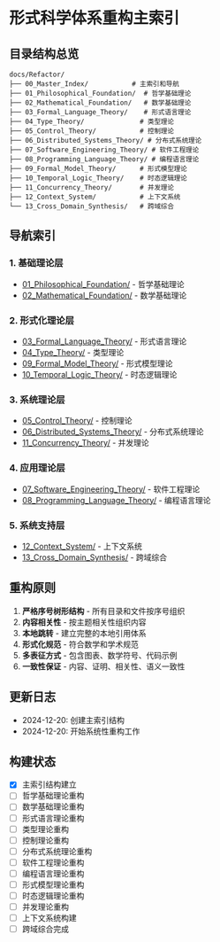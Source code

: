 # 形式科学体系重构主索引

## 目录结构总览

```
docs/Refactor/
├── 00_Master_Index/           # 主索引和导航
├── 01_Philosophical_Foundation/  # 哲学基础理论
├── 02_Mathematical_Foundation/   # 数学基础理论
├── 03_Formal_Language_Theory/    # 形式语言理论
├── 04_Type_Theory/              # 类型理论
├── 05_Control_Theory/           # 控制理论
├── 06_Distributed_Systems_Theory/ # 分布式系统理论
├── 07_Software_Engineering_Theory/ # 软件工程理论
├── 08_Programming_Language_Theory/ # 编程语言理论
├── 09_Formal_Model_Theory/      # 形式模型理论
├── 10_Temporal_Logic_Theory/    # 时态逻辑理论
├── 11_Concurrency_Theory/       # 并发理论
├── 12_Context_System/           # 上下文系统
└── 13_Cross_Domain_Synthesis/   # 跨域综合
```

## 导航索引

### 1. 基础理论层
- [01_Philosophical_Foundation/](./01_Philosophical_Foundation/) - 哲学基础理论
- [02_Mathematical_Foundation/](./02_Mathematical_Foundation/) - 数学基础理论

### 2. 形式化理论层
- [03_Formal_Language_Theory/](./03_Formal_Language_Theory/) - 形式语言理论
- [04_Type_Theory/](./04_Type_Theory/) - 类型理论
- [09_Formal_Model_Theory/](./09_Formal_Model_Theory/) - 形式模型理论
- [10_Temporal_Logic_Theory/](./10_Temporal_Logic_Theory/) - 时态逻辑理论

### 3. 系统理论层
- [05_Control_Theory/](./05_Control_Theory/) - 控制理论
- [06_Distributed_Systems_Theory/](./06_Distributed_Systems_Theory/) - 分布式系统理论
- [11_Concurrency_Theory/](./11_Concurrency_Theory/) - 并发理论

### 4. 应用理论层
- [07_Software_Engineering_Theory/](./07_Software_Engineering_Theory/) - 软件工程理论
- [08_Programming_Language_Theory/](./08_Programming_Language_Theory/) - 编程语言理论

### 5. 系统支持层
- [12_Context_System/](./12_Context_System/) - 上下文系统
- [13_Cross_Domain_Synthesis/](./13_Cross_Domain_Synthesis/) - 跨域综合

## 重构原则

1. **严格序号树形结构** - 所有目录和文件按序号组织
2. **内容相关性** - 按主题相关性组织内容
3. **本地跳转** - 建立完整的本地引用体系
4. **形式化规范** - 符合数学和学术规范
5. **多表征方式** - 包含图表、数学符号、代码示例
6. **一致性保证** - 内容、证明、相关性、语义一致性

## 更新日志

- 2024-12-20: 创建主索引结构
- 2024-12-20: 开始系统性重构工作

## 构建状态

- [x] 主索引结构建立
- [ ] 哲学基础理论重构
- [ ] 数学基础理论重构
- [ ] 形式语言理论重构
- [ ] 类型理论重构
- [ ] 控制理论重构
- [ ] 分布式系统理论重构
- [ ] 软件工程理论重构
- [ ] 编程语言理论重构
- [ ] 形式模型理论重构
- [ ] 时态逻辑理论重构
- [ ] 并发理论重构
- [ ] 上下文系统构建
- [ ] 跨域综合完成
